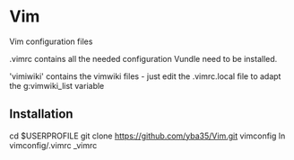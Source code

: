 Vim
===

Vim configuration files

.vimrc contains all the needed configuration
Vundle need to be installed.

'vimiwiki' contains the vimwiki files - just edit the .vimrc.local file to adapt the  g:vimwiki_list variable

Installation
-------------
cd $USERPROFILE
git clone https://github.com/yba35/Vim.git vimconfig
ln vimconfig/.vimrc _vimrc




